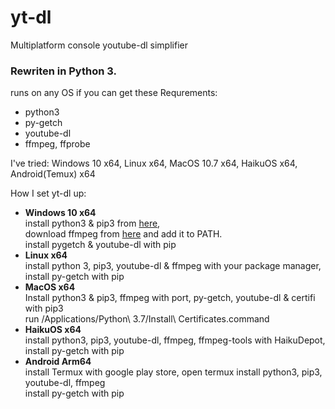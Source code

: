 # yt-dl
Multiplatform console youtube-dl simplifier

### Rewriten in Python 3.

runs on any OS if you can get these
Requrements:
+ python3
+ py-getch
+ youtube-dl
+ ffmpeg, ffprobe

I've tried:
Windows 10 x64, Linux x64, MacOS 10.7 x64, HaikuOS x64, Android(Temux) x64

How I set yt-dl up:
+ <b>Windows 10 x64</b><br>
install python3 & pip3 from [here](https://www.python.org/downloads/windows/),<br>
download ffmpeg from [here](https://ffbinaries.com/downloads) and add it to PATH.<br>
install pygetch & youtube-dl with pip
+ <b>Linux x64</b><br>
install python 3, pip3, youtube-dl & ffmpeg with your package manager,<br>
install py-getch with pip
+ <b>MacOS x64</b><br>
Install python3 & pip3, ffmpeg with port, py-getch, youtube-dl & certifi with pip3<br>
run /Applications/Python\ 3.7/Install\ Certificates.command
+ <b>HaikuOS x64</b><br>
install python3, pip3, youtube-dl, ffmpeg, ffmpeg-tools with HaikuDepot,<br>
install py-getch with pip
+ <b>Android Arm64</b><br>
install Termux with google play store, open termux install python3, pip3, youtube-dl, ffmpeg<br>
install py-getch with pip
